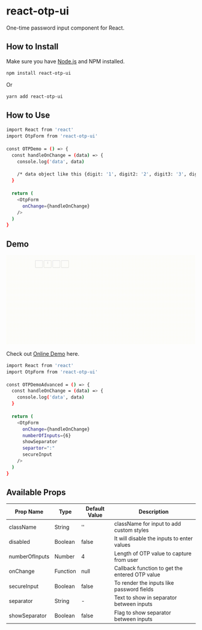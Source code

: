 # react-otp-ui
One-time password input component for React.

## How to Install

Make sure you have [Node.js](http://nodejs.org/) and NPM installed.

```sh
npm install react-otp-ui
```

Or

```sh
yarn add react-otp-ui
```

## How to Use

```sh
import React from 'react'
import OtpForm from 'react-otp-ui'

const OTPDemo = () => {
  const handleOnChange = (data) => {
    console.log('data', data)
    
    /* data object like this {digit: '1', digit2: '2', digit3: '3', digit4: '4', otpValue: '1234'} */
  }

  return (
    <OtpForm
      onChange={handleOnChange}
    />
  )
}
```

## Demo

![OTP Demo](https://github.com/Santhosh1392/react-otp-ui/blob/main/demo/demo.gif)

Check out [Online Demo](https://korimi.in/projects) here.

```sh
import React from 'react'
import OtpForm from 'react-otp-ui'

const OTPDemoAdvanced = () => {
  const handleOnChange = (data) => {
    console.log('data', data)
  }

  return (
    <OtpForm
      onChange={handleOnChange}
      numberOfInputs={6}
      showSeparator
      separtor=":"
      secureInput
    />
  )
}
```

## Available Props

| Prop Name     | Type     | Default Value | Description                                             |
| ------------- | -------- | ------------- | ------------------------------------------------------- |
| className     | String   | ''            | className for input to add custom styles                |
| disabled      | Boolean  | false         | It will disable the inputs to enter values              |
| numberOfInputs| Number   | 4             | Length of OTP value to capture from user                |
| onChange      | Function | null          | Callback function to get the entered OTP value          |
| secureInput   | Boolean  | false         | To render the inputs like password fields               | 
| separator     | String   | -             | Text to show in separator between inputs                |
| showSeparator | Boolean  | false         | Flag to show separator between inputs                   |

